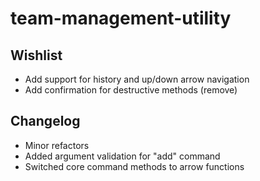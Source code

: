 # team-management-utility

## Wishlist
- Add support for history and up/down arrow navigation
- Add confirmation for destructive methods (remove)

## Changelog
- Minor refactors
- Added argument validation for "add" command
- Switched core command methods to arrow functions
